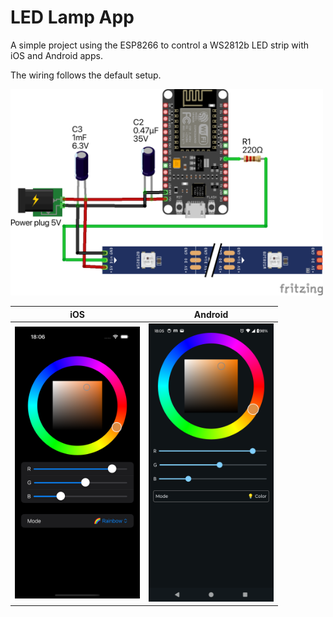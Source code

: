 # LED Lamp App

A simple project using the ESP8266 to control a WS2812b LED strip with iOS and Android apps.

The wiring follows the default setup.

<img src="images/wiring.png" width="500">

| iOS                                    | Android |
| :------------------------------------: | :----------------------------------------: |
| <img src="images/ios.png" width="200"> | <img src="images/android.png" width="200"> |
